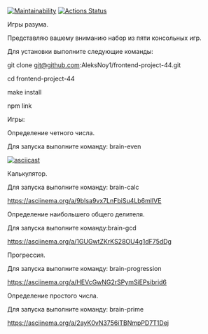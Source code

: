 [![Maintainability](https://api.codeclimate.com/v1/badges/a36f00413108b41ccdcd/maintainability)](https://codeclimate.com/github/AleksNoy1/frontend-project-44/maintainability)
[![Actions Status](https://github.com/AleksNoy1/frontend-project-44/workflows/hexlet-check/badge.svg)](https://github.com/AleksNoy1/frontend-project-44/actions)

Игры разума.

Представляю вашему вниманию набор из пяти консольных игр.

Для установки выполните следующие команды:

git clone git@github.com:AleksNoy1/frontend-project-44.git

cd frontend-project-44

make install

npm link

Игры:

Определение четного числа.

Для запуска выполните команду: brain-even

[![asciicast](https://asciinema.org/a/536300.svg)](https://asciinema.org/a/536300)

Калькулятор.

Для запуска выполните команду: brain-calc

https://asciinema.org/a/9bIsa9vx7LnFbiSu4Lb6mlIVE

Определение наибольшего общего делителя.

Для запуска выполните команду:brain-gcd

https://asciinema.org/a/1GUGwtZKrKS28OU4g1dF75dDg

Прогрессия.

Для запуска выполните команду: brain-progression

https://asciinema.org/a/HEVcGwNG2rSPymSiEPsibrid6

Определение простого числа.

Для запуска выполните команду: brain-prime

https://asciinema.org/a/2ayK0vN3756iTBNmpPD7T1Dej

